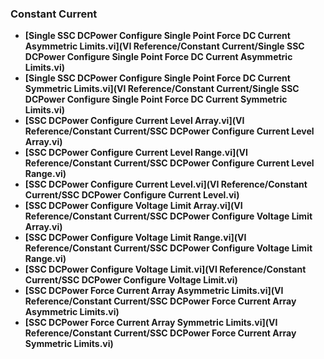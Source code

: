 ### Constant Current
- **[Single SSC DCPower Configure Single Point Force DC Current Asymmetric Limits.vi](VI Reference/Constant Current/Single SSC DCPower Configure Single Point Force DC Current Asymmetric Limits.vi)**
- **[Single SSC DCPower Configure Single Point Force DC Current Symmetric Limits.vi](VI Reference/Constant Current/Single SSC DCPower Configure Single Point Force DC Current Symmetric Limits.vi)**
- **[SSC DCPower Configure Current Level Array.vi](VI Reference/Constant Current/SSC DCPower Configure Current Level Array.vi)**
- **[SSC DCPower Configure Current Level Range.vi](VI Reference/Constant Current/SSC DCPower Configure Current Level Range.vi)**
- **[SSC DCPower Configure Current Level.vi](VI Reference/Constant Current/SSC DCPower Configure Current Level.vi)**
- **[SSC DCPower Configure Voltage Limit Array.vi](VI Reference/Constant Current/SSC DCPower Configure Voltage Limit Array.vi)**
- **[SSC DCPower Configure Voltage Limit Range.vi](VI Reference/Constant Current/SSC DCPower Configure Voltage Limit Range.vi)**
- **[SSC DCPower Configure Voltage Limit.vi](VI Reference/Constant Current/SSC DCPower Configure Voltage Limit.vi)**
- **[SSC DCPower Force Current Array Asymmetric Limits.vi](VI Reference/Constant Current/SSC DCPower Force Current Array Asymmetric Limits.vi)**
- **[SSC DCPower Force Current Array Symmetric Limits.vi](VI Reference/Constant Current/SSC DCPower Force Current Array Symmetric Limits.vi)**
